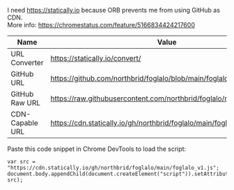 I need https://statically.io because ORB prevents me from using GitHub as CDN.  
More info: https://chromestatus.com/feature/5166834424217600

| Name            | Value                                                                  |
|-----------------|------------------------------------------------------------------------| 
| URL Converter   | https://statically.io/convert/                                         |
| GitHub URL      | https://github.com/northbrid/foglalo/blob/main/foglalo_v1.js           |
| GitHub Raw URL  | https://raw.githubusercontent.com/northbrid/foglalo/main/foglalo_v1.js |
| CDN-Capable URL | https://cdn.statically.io/gh/northbrid/foglalo/main/foglalo_v1.js      |

Paste this code snippet in Chrome DevTools to load the script:
```
var src = "https://cdn.statically.io/gh/northbrid/foglalo/main/foglalo_v1.js";
document.body.appendChild(document.createElement("script")).setAttribute("src", src);
```
